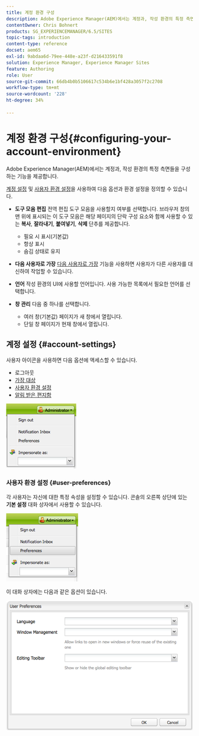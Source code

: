 ```yaml
---
title: 계정 환경 구성
description: Adobe Experience Manager(AEM)에서는 계정과, 작성 환경의 특정 측면들을 구성하는 기능을 제공합니다.
contentOwner: Chris Bohnert
products: SG_EXPERIENCEMANAGER/6.5/SITES
topic-tags: introduction
content-type: reference
docset: aem65
exl-id: 9abdaa6d-79ee-448e-a23f-d216433591f8
solution: Experience Manager, Experience Manager Sites
feature: Authoring
role: User
source-git-commit: 66db4b0b5106617c534b6e1bf428a3057f2c2708
workflow-type: tm+mt
source-wordcount: '228'
ht-degree: 34%

---
```


# 계정 환경 구성{#configuring-your-account-environment}

Adobe Experience Manager(AEM)에서는 계정과, 작성 환경의 특정 측면들을 구성하는 기능을 제공합니다.

[계정 설정](#account-settings) 및 [사용자 환경 설정](#user-preferences)을 사용하여 다음 옵션과 환경 설정을 정의할 수 있습니다.

* **도구 모음 편집**
전역 편집 도구 모음을 사용할지 여부를 선택합니다. 브라우저 창의 맨 위에 표시되는 이 도구 모음은 해당 페이지의 단락 구성 요소와 함께 사용할 수 있는 **복사**, **잘라내기**, **붙여넣기**, **삭제** 단추를 제공합니다.

   * 필요 시 표시(기본값)
   * 항상 표시
   * 숨김 상태로 유지

* **다음 사용자로 가장**
[다음 사용자로 가장](/help/sites-administering/security.md#impersonating-another-user) 기능을 사용하면 사용자가 다른 사용자를 대신하여 작업할 수 있습니다.

* **언어**
작성 환경의 UI에 사용할 언어입니다. 사용 가능한 목록에서 필요한 언어를 선택합니다.

* **창 관리**
다음 중 하나를 선택합니다.

   * 여러 창(기본값)
페이지가 새 창에서 열립니다.
   * 단일 창
페이지가 현재 창에서 열립니다.

## 계정 설정 {#account-settings}

사용자 아이콘을 사용하면 다음 옵션에 액세스할 수 있습니다.

* 로그아웃
* [가장 대상](/help/sites-administering/security.md#impersonating-another-user)
* [사용자 환경 설정](#user-preferences)
* [알림 받은 편지함](/help/sites-classic-ui-authoring/author-env-inbox.md)

![chlimage_1-122](assets/chlimage_1-122.png)

### 사용자 환경 설정 {#user-preferences}

각 사용자는 자신에 대한 특정 속성을 설정할 수 있습니다. 콘솔의 오른쪽 상단에 있는 **기본 설정** 대화 상자에서 사용할 수 있습니다.

![screen_shot_2012-02-08at105033am](assets/screen_shot_2012-02-08at105033am.png)

이 대화 상자에는 다음과 같은 옵션이 있습니다.

![chlimage_1-123](assets/chlimage_1-123.png)
